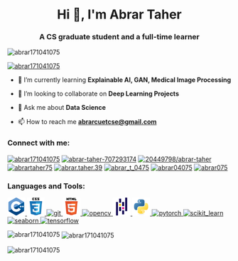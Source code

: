<h1 align="center">Hi 👋, I'm Abrar Taher</h1>
<h3 align="center">A CS graduate student and a full-time learner</h3>

<p align="left"> <img src="https://komarev.com/ghpvc/?username=abrar171041075&label=Profile%20views&color=0e75b6&style=flat" alt="abrar171041075" /> </p>

<p align="left"> <a href="https://github.com/ryo-ma/github-profile-trophy"><img src="https://github-profile-trophy.vercel.app/?username=abrar171041075" alt="abrar171041075" /></a> </p>

- 🌱 I’m currently learning **Explainable AI, GAN, Medical Image Processing**

- 👯 I’m looking to collaborate on **Deep Learning Projects**

- 💬 Ask me about **Data Science**

- 📫 How to reach me **abrarcuetcse@gmail.com**



<h3 align="left">Connect with me:</h3>
<p align="left">
<a href="https://codepen.io/abrar171041075" target="blank"><img align="center" src="https://raw.githubusercontent.com/rahuldkjain/github-profile-readme-generator/master/src/images/icons/Social/codepen.svg" alt="abrar171041075" height="30" width="40" /></a>
<a href="https://linkedin.com/in/abrar-taher-707293174" target="blank"><img align="center" src="https://raw.githubusercontent.com/rahuldkjain/github-profile-readme-generator/master/src/images/icons/Social/linked-in-alt.svg" alt="abrar-taher-707293174" height="30" width="40" /></a>
<a href="https://stackoverflow.com/users/20449798/abrar-taher" target="blank"><img align="center" src="https://raw.githubusercontent.com/rahuldkjain/github-profile-readme-generator/master/src/images/icons/Social/stack-overflow.svg" alt="20449798/abrar-taher" height="30" width="40" /></a>
<a href="https://kaggle.com/abrartaher75" target="blank"><img align="center" src="https://raw.githubusercontent.com/rahuldkjain/github-profile-readme-generator/master/src/images/icons/Social/kaggle.svg" alt="abrartaher75" height="30" width="40" /></a>
<a href="https://fb.com/abrar.taher.39" target="blank"><img align="center" src="https://raw.githubusercontent.com/rahuldkjain/github-profile-readme-generator/master/src/images/icons/Social/facebook.svg" alt="abrar.taher.39" height="30" width="40" /></a>
<a href="https://instagram.com/abrar_t_0475" target="blank"><img align="center" src="https://raw.githubusercontent.com/rahuldkjain/github-profile-readme-generator/master/src/images/icons/Social/instagram.svg" alt="abrar_t_0475" height="30" width="40" /></a>
<a href="https://codeforces.com/profile/abrar04075" target="blank"><img align="center" src="https://raw.githubusercontent.com/rahuldkjain/github-profile-readme-generator/master/src/images/icons/Social/codeforces.svg" alt="abrar04075" height="30" width="40" /></a>
<a href="https://www.leetcode.com/abrar075" target="blank"><img align="center" src="https://raw.githubusercontent.com/rahuldkjain/github-profile-readme-generator/master/src/images/icons/Social/leet-code.svg" alt="abrar075" height="30" width="40" /></a>
</p>

<h3 align="left">Languages and Tools:</h3>
<p align="left"> <a href="https://www.w3schools.com/cpp/" target="_blank" rel="noreferrer"> <img src="https://raw.githubusercontent.com/devicons/devicon/master/icons/cplusplus/cplusplus-original.svg" alt="cplusplus" width="40" height="40"/> </a> <a href="https://www.w3schools.com/css/" target="_blank" rel="noreferrer"> <img src="https://raw.githubusercontent.com/devicons/devicon/master/icons/css3/css3-original-wordmark.svg" alt="css3" width="40" height="40"/> </a> <a href="https://git-scm.com/" target="_blank" rel="noreferrer"> <img src="https://www.vectorlogo.zone/logos/git-scm/git-scm-icon.svg" alt="git" width="40" height="40"/> </a> <a href="https://www.w3.org/html/" target="_blank" rel="noreferrer"> <img src="https://raw.githubusercontent.com/devicons/devicon/master/icons/html5/html5-original-wordmark.svg" alt="html5" width="40" height="40"/> </a> <a href="https://opencv.org/" target="_blank" rel="noreferrer"> <img src="https://www.vectorlogo.zone/logos/opencv/opencv-icon.svg" alt="opencv" width="40" height="40"/> </a> <a href="https://pandas.pydata.org/" target="_blank" rel="noreferrer"> <img src="https://raw.githubusercontent.com/devicons/devicon/2ae2a900d2f041da66e950e4d48052658d850630/icons/pandas/pandas-original.svg" alt="pandas" width="40" height="40"/> </a> <a href="https://www.python.org" target="_blank" rel="noreferrer"> <img src="https://raw.githubusercontent.com/devicons/devicon/master/icons/python/python-original.svg" alt="python" width="40" height="40"/> </a> <a href="https://pytorch.org/" target="_blank" rel="noreferrer"> <img src="https://www.vectorlogo.zone/logos/pytorch/pytorch-icon.svg" alt="pytorch" width="40" height="40"/> </a> <a href="https://scikit-learn.org/" target="_blank" rel="noreferrer"> <img src="https://upload.wikimedia.org/wikipedia/commons/0/05/Scikit_learn_logo_small.svg" alt="scikit_learn" width="40" height="40"/> </a> <a href="https://seaborn.pydata.org/" target="_blank" rel="noreferrer"> <img src="https://seaborn.pydata.org/_images/logo-mark-lightbg.svg" alt="seaborn" width="40" height="40"/> </a> <a href="https://www.tensorflow.org" target="_blank" rel="noreferrer"> <img src="https://www.vectorlogo.zone/logos/tensorflow/tensorflow-icon.svg" alt="tensorflow" width="40" height="40"/> </a> </p>

<p><img align="left" src="https://github-readme-stats.vercel.app/api/top-langs?username=abrar171041075&show_icons=true&locale=en&layout=compact" alt="abrar171041075" /></p>

<p>&nbsp;<img align="center" src="https://github-readme-stats.vercel.app/api?username=abrar171041075&show_icons=true&locale=en" alt="abrar171041075" /></p>

<p><img align="center" src="https://github-readme-streak-stats.herokuapp.com/?user=abrar171041075&" alt="abrar171041075" /></p>






